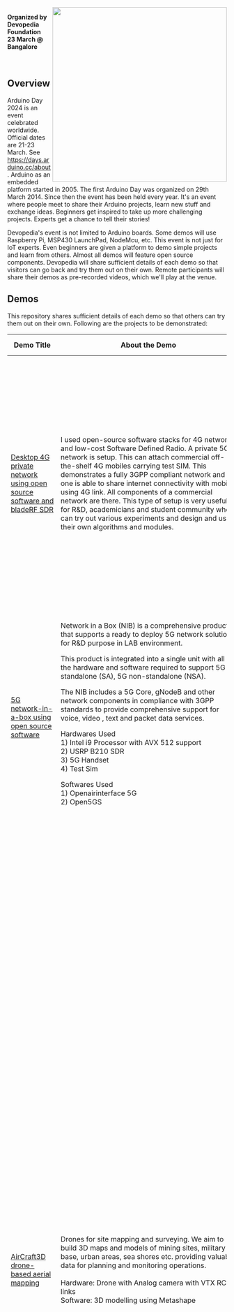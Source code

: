 <img src="http://www.devopedia.org/images/logo/logo-name-reg-h.png" width="400" align="right">

**Organized by Devopedia Foundation**<br>**23 March @ Bangalore**<br><br><br>

## Overview

Arduino Day 2024 is an event celebrated worldwide. Official dates are 21-23 March. See https://days.arduino.cc/about. Arduino as an embedded platform started in 2005. The first Arduino Day was organized on 29th March 2014. Since then the event has been held every year. It's an event where people meet to share their Arduino projects, learn new stuff and exchange ideas. Beginners get inspired to take up more challenging projects. Experts get a chance to tell their stories!

Devopedia's event is not limited to Arduino boards. Some demos will use Raspberry Pi, MSP430 LaunchPad, NodeMcu, etc. This event is not just for IoT experts. Even beginners are given a platform to demo simple projects and learn from others. Almost all demos will feature open source components. Devopedia will share sufficient details of each demo so that visitors can go back and try them out on their own. Remote participants will share their demos as pre-recorded videos, which we'll play at the venue.


## Demos

This repository shares sufficient details of each demo so that others can try them out on their own. Following are the projects to be demonstrated:

| Demo Title | About the Demo | Demo Presenters |
| --- | --- | --- |
| [Desktop 4G private network using open source software and bladeRF SDR](4G-Private-Network) | I used open-source software stacks for 4G network and low-cost Software Defined Radio. A private 5G network is setup. This can attach commercial off-the-shelf 4G mobiles carrying test SIM. This demonstrates a fully 3GPP compliant network and one is able to share internet connectivity with mobile using 4G link. All components of a commercial network are there. This type of setup is very useful for R&D, academicians and student community who can try out various experiments and design and use their own algorithms and modules. | **Nitin Jain**<br>I am a wireless and signal processing engineer. Fully hands on even after working in industry for more than 25 years. I am a big open-source fan. I have acquired interest in using general purpose SDR's and using those trying to build wireless systems at home. My areas of interest are wireless, DSP systems and SDR's. I am associated with IOS-MCN (Using Open source 5G network), a project based in IISc, Bangalore. |
| [5G network-in-a-box using open source software](5G-NIB) | Network in a Box (NIB) is a comprehensive product that supports a ready to deploy 5G network solution for R&D purpose in LAB environment.<p>This product is integrated into a single unit with all the hardware and software required to support 5G standalone (SA), 5G non-standalone (NSA).<p>The NIB includes a 5G Core, gNodeB and other network components in compliance with 3GPP standards to provide comprehensive support for voice, video , text and packet data services.<p>Hardwares Used<br>1) Intel i9 Processor with AVX 512 support<br>2) USRP B210 SDR<br>3) 5G Handset<br>4) Test Sim<p>Softwares Used<br>1) Openairinterface 5G<br>2) Open5GS | **Subhra Prakash Giri**<br>18+ Years of working experience. Working as Co-founder of Tejocell Wireless Pvt Ltd. Currently pursuing PhD at Amrita School of Engineering Bangalore.<br><br>**Ravuri Venkata Ramana**<br>30+ Years of working experience. Working as Founder of Tejocell Wireless Pvt Ltd. |
| [AirCraft3D drone-based aerial mapping](Aerial-Mapping) | Drones for site mapping and surveying. We aim to build 3D maps and models of mining sites, military base, urban areas, sea shores etc. providing valuable data for planning and monitoring operations.<br><br>Hardware: Drone with Analog camera with VTX RC links<br>Software: 3D modelling using Metashape | **Nikhita Inamdar**<br>Student of Reva University, B.Tech in AIML. Passion for technology in deep learning, quantum computing, UAV, Augmented reality and video games.<br><br>**Likhit M M**<br>At the age of 9, I was fascinated by computers, their working and just how much we could make a difference in this world using the various technologies it opens up to. Hence my interests include a deep involvement in the digital world along with Rollerblading along with multiple sports. I am currently doing my bachelors in technology at the esteemed Reva University. My specialization is in Artificial Intelligence and Machine Learning.<br><br>**Deepthi Devaraj**<br>I'm a 3rd year AIML student at REVA University. My hobbies are painting, sketching and I'm a voracious reader. I absolutely love spending time on learning new skills and improving myself in every aspect.So far I've worked on web application projects mainly focusing on frontend, I have participated in SIH hackathon 2023 and Google Solutions Challenge 2024 organised by GDSC.<br><br>**Jamuna KC**<br>studying AIML engineering at Reva University, I am really interested in ML domain and it's vast application to enhance the human resource efficiency. I've done numerous projects related to ML, and also have completed my internship as data analyst. Apart from making interesting projects my hobbies include playing guitar, sketching and teaching. |
| [Animal intrusion detection](Animal-Intrusion-Detection) | Hardware - PIR Sensor, Ultrasonic sensor, Arduino Uno, Web camera<br>Software - SMTP protocol | We are students of Christ (Deemed to be University) in 3rd year B.Tech IT.<br><br>**Parekh Hetvi Vimal**<br>Hobbies - painting, sketching. Interests - image processing, website development.<br><br>**Sonali Subhasmita Das**<br>Hobbies - dancing, reading. Interests - data analysis, Android development, web development.<br><br>**Dikshita Sen**<br>Hobbies - dancing, painting, baking. Interests - cloud computing, AWS, networking. |
| [Playing any Carnatic raga using only white keys of keyboard](Configurable-Music-Keyboard) | Video: https://www.youtube.com/watch?v=toerxPBxZXk<br><br>A music keyboard has 12 keys per octave; 7 white keys and 5 black keys. Every Carnatic music Raga uses just seven out these twelve keys. There are exceptions, of course, where a raga can use more than seven. But here we are concerned with those which use only seven. For example, the raga Shankarabharana uses all seven white keys while the raga Kalyani uses six white keys and one black key. It is difficult for a beginner to remember which keys are to be used for which Raga. It takes a long time before one can become proficient with the keys to be used for every raga. It becomes a much bigger problem if the Shruti is to be changed according to the vocalist.<p>The basic keyboard has a certain default assignment of notes to each key. What I do is to re-assign those notes depending on the Raga.<p>When a key is pressed on the keyboard, a set of data is sent out through the MIDI interface. The data contains info about which key and what velocity with which it was struck, etc. I use Arduino to receive this data and change the note depending on the selected raga and send it back to the keyboard. This data then passes on the music generating section of the keyboard. So, instead of hearing the default note of the key, you hear the modified note.<p>The Raga selection is conveyed to the Arduino through serial port commands.<p>I use an android phone to connect to the Arduino. It serves the dual purpose of powering the Arduino as well as communicating with the Serial port.<p>I also have a Bluetooth interface for wireless communication but then the Arduino has to be powered separately. | **K. P. Sundararajan**<br>Hobbyist  & Tinkerer |
| [EnviroSense](EnviroSense) | A comprehensive IoT sensing project that provides an alternative for Lora-Wan technology and with ESP Now protocol that's compatible with all mainstream Espressif made boards. Our project sends humidity and temperature using the protocol and the values are shown locally using and especially LCD resistive touch display. The use of ESP now allows establishment of Mesh network which isn't possible with LoRa. This can be used for various sensing applications. | **G Charukesh, Jai Vishnu D K, Gautham Seetharaman, Kashish Pawar, G Saumya**<br>Arduino Development, Drawing, Designing, Reading, Software development, Website development, Video editing |
| [Forest management system](Forest-Management-System) | With the increasing threat to global forests due to climate change, deforestation, and human-wildlife conflicts, there's a critical need for advanced monitoring systems to safeguard these vital ecosystems. The Forest Monitoring System aims to address this need by integrating IoT technology to efficiently monitor various parameters crucial for forest management and protection.<br><br>Hardware:<br>1. ESP32<br>2. IR motion sensors<br>3. Buzzer<br>4. Water level sensor<br>5. MQ2<br><br>Software:-<br>1. Blynk<br>2. Arduino IDE<br><br>Upon implementation, the Forest Monitoring System successfully demonstrated its ability to accurately measure and record rainfall, water levels, and animal proximity while effectively detecting forest fire breakout events. | Third year students of B.Tech CSE at Christ (Deemed to be University).<br><br>**Aryaman Kant**<br>Apart from the tech, I am a sports enthusiast. Currently working on many projects in the domain of DSA and artificial intelligence.<br><br>**Avichal Baweja**<br>My hobbies are listening to music and playing cricket. My field of interest is in AI/ML.<br><br>**Avinash Bhalla**<br>Hobbies: collecting notes and coins. Interests: making apps (e-commerce ), full stack web developer.<br><br>**Kushagra Singhal**<br>Hobbies: star gazing, trekking. Interests: web dev, app dev and DevOps. |
| [Garage door monitoring system](Garage-Door-Monitoring) | The project utilizes three main hardware components: ESP8266, PIR sensor, and a motor. The system is designed to automatically open the door in response to detected motion using the PIR sensor. Additionally, control over the door is facilitated through the Blynk dashboard, where users can manually open and close the door according to their requirements. This setup allows for both automated and manual operation of the door, providing flexibility and convenience for users. | **Pari Agarwal, Shibadri Mukherjee, Rashi Dubey, Nibin Varughese Alex**<br><br>We are students of Christ (Deemed to be University), pursuing B.Tech CSE in our pre-final year. We have done this project as a part of our coursework. Our project domain is automated garage door system. Our interest lies in the field of artificial intelligence and automation. |
| [Ambient temperature sensing and 7-segment LED display](LM35-7Segx3) | Using LM35 sensor we read the ambient temperature. We display this on three 7-segment LEDs. To reduce the number of wires from controller board to LEDs, we use a shift register. We light up one digit at a time, thus minimizing current draw. Per digit, we use only one resistor on the common cathode terminal. We show this demo with TI MSP430F5529 LaunchPad but we're including the wiring connections for Arduino Uno as well. Code and relevant datasheets are shared. | **Siddharth Aarthi**<br>Completed 10th CBSE |
| [Power optimization and automation in industries](Power-Optimization-Automation-Industries) | Video: https://www.youtube.com/watch?v=rmyLAtAcKKw<br><br>Developing an AI-powered energy management system for industrial commercial facilities to optimize energy consumption using AGI-Enhanced Time and Weather-Based Lighting and HVAC Control Systems in Industries. By weather API's data it understands the weather conditions and turn on or off selected lights automatically.<br><br>Tools required: Arduino Uno, Python, LED lights, weather API and required connecting cables. | Students at Reva University.<br><br>**Mohammed Haroon**<br>I am pursuing my bachelor's in Artificial Intelligence and Machine Learning and my interests are in machine learning , computer vision, team building and entrepreneurship<br><br>**Supriya M**<br>Studying AI&ML with strong communication skills and profound knowledge in the backend.<br><br>**Leon S B**<br>I am pursuing my bachelor's in Artificial Intelligence and Machine Learning and my interests are in Artificial intelligence , python machine learning , computer vision<br><br>**Taj Unnisa**<br>I am Pursuing my Bachelor's degree in Electronics and communication engineering. My fields of interests are Digital communication, IoT, Verilog and Digital electronics. |
| [Robot Vacuum Cleaner](Robot-Vacuum-Cleaner) | Introducing our IoT-enabled vacuum cleaner, designed to effortlessly maintain cleanliness in your home or office space. Equipped with advanced obstacle avoidance technology, this intelligent device navigates seamlessly around furniture, walls, and other obstacles, ensuring efficient cleaning without any manual intervention.<br><br>Powered by sophisticated sensors and algorithms, the vacuum cleaner detects obstacles in its path and adjusts its trajectory in real-time to avoid collisions, preventing any potential damage to furniture or itself. Whether it's manoeuvring around chairs, tables, or tight corners, this smart vacuum ensures thorough cleaning without getting stuck or causing disruptions.<br><br>In addition to its obstacle avoidance capabilities, our IoT vacuum cleaner is highly effective at removing dust, dirt, and debris from various surfaces. Equipped with powerful suction mechanisms and adjustable cleaning modes, it efficiently eliminates allergens, pet hair, and other particles, leaving your floors spotless and hygienic.<br><br>Through seamless integration with your smartphone or tablet via a dedicated mobile app, you can conveniently schedule cleaning sessions, monitor the vacuum's progress in real-time, and customize cleaning preferences from anywhere, at any time. This level of control and accessibility empowers you to maintain a clean environment effortlessly, even when you're away from home.<br><br>With its combination of intelligent obstacle avoidance technology and powerful cleaning performance, our IoT vacuum cleaner offers a convenient solution for busy individuals and families, ensuring hassle-free maintenance of your living or working spaces. Say goodbye to tedious cleaning tasks and hello to a smarter, more efficient cleaning experience with our innovative IoT vacuum cleaner. | **Shreenidhi S R, Disha M, Vaishali Y, Sukruth M S**<br>We are from Reva University, 4th semester CSIT. |
| [FM receiver on Raspberry Pi using GNU Radio](SDR-WBFM-RX-RPI) | GNU Radio is an open source platform for signal processing. It can be used to implement software-defined radio (SDR) projects. In this project, we take an SDR approach to building an FM receiver on Raspberry Pi. GNU Radio is a wonderful learning platform for students of signal processing. We can change the parameters of different parts of the receiver and study how these affect the quality of the audio.<p>For this project, any 64-bit Raspberry Pi version can be used. Any display or speaker can be used. We used the following:<br>- Raspberry Pi 5 with 8 GB RAM and 8 GB SD card: https://devopedia.org/raspberry-pi<br>- Power supply adapter for Raspberry Pi<br>- OS: (a) PiSDR used in this demo: https://github.com/luigifcruz/pisdr-image (b) Dragon OS is an alternative: https://cemaxecuter.com/<br>- BalenaEtcher to load the OS image on the Raspberry Pi: https://www.balena.io/etcher/<br>- GNU Radio Companion, v3.10.9.0-rc1 (comes pre-installed with PiSDR)<br>- NooElec (an RTL-SDR cousin) with antenna: https://www.amazon.in/NooElec-USB-Stick-RTL2832U-R820T/dp/B009U7WZCA<br>- HDMI video capture device to interface to Nexus Android tablet: https://www.amazon.in/gp/product/B0BK1KG825/<br>- Asus Google Nexus 7 tablet for display: https://www.gsmarena.com/asus_google_nexus_7-4850.php<br>- Tribit Bluetooth speaker (since audio on the Nexus tablet is weak for the demo)<br>- USB Camera Android app on Nexus tablet: https://play.google.com/store/apps/details?id=com.shenyaocn.android.usbcamera&hl=en&gl=US<br>- Necessary connectors, cables and adapters | **Arvind Padmanabhan**<br>Founder Trustee at Devopedia Foundation. Worked in telecom domain. Self-published a book in 2013. Passionate about writing, training, mentoring and sharing knowledge. |
| [Smart bin](Smart-Bin) | Smart bins are a network of interconnected intelligent waste-bins, each under the surveillance of a Cloud Server. These advanced bins incorporate real-time garbage-level monitoring functionalities. These bins utilize sensors to track fill levels. This innovative system optimizes waste collection by ensuring timely disposal and promotes hygiene & convenienceÂ forÂ users, further linking it to a database to get a clear view about the statistics of waste collection thereby enhancing route optimization.<br><br>Technologies and tools used: Sensors, Microcontrollers (Raspberry Pi), Communication Modules (Wi-Fi), Power Management (Battery Technology)<br><br>Frameworks: IoT Frameworks, Cloud Services, Data Visualization | **Anusha N**<br>I like to work in silence and love reading books. Technical aspect wise I'm interested in creating a personalized mental health support model to help people.<br><br>**Karunya G**<br>I'm into dance and trekking. I'm working on urban gardening and I'm into edge technology.<br><br>**Esha Jenifer**<br>I'm interested in singing and videography. I want to create machine learning projects to automate time-taking tasks.<br><br>**Panchami H P**<br>I'm interested in gardening and music. I prefer back-end related coding.	 |
| [Smart fan](Smart-Fan) | With summer around the corner, we run the fan at full speed at night as the temperature is high. As the night progresses, the ambient temperature drops but the fan is still running at full speed. This wastes energy and also makes us uncomfortable. This project aims at controlling the speed of the fan linearly with the temperature.<br><br>Components used in this project: Arduino, DC Fan, LCD Display, Temperature Sensor<br>Software: Arduino IDE<br><br>In the future, this can be implemented as a smart regulator for AC fans, which is currently depicted with a small DC fan. | **Niyathi N K**<br>A budding programmer, getting into grade 11. Interested in software and embedded programming. |
| [AI speech recognition with TensorFlow Lite](SpeechRecognition-SparkfunEdge) | Using the following hardware, we will showcase a speech detector on a microcontroller:<br>- Linux computer<br>- SparkFun Edge board contains a Apollo3 Blue microcontroller<br>- USB-to-Serial adapter based on the CH340C and USB-C<p>The AI model on the board is trained to recognize the words "yes" and "no". It communicates its results by lighting colored LEDs. | **Meenakshi S**<br>Meenakshi is a principal cloud tech professional at Sumeru software solutions, with abiding interest in AI. A couple of applications she has worked on 1) Devopedia's Named Entity Recognizer and 2) Re-engineering Deformable Convolution Model in TensorFlow (presented at Google). |
| [Ultrasonic radar system using Arduino](Ultrasonic-Radar-System) | Arduino Uno, sonar sensor, servo motor, jumper wires and a breadboard are used specifically in this project as hardware components. | **Bhadriraju Krishna Kaustubh, Gagana Shree S, B Adithya, Malavika G**<br>All the four demo presenters are interested in the field of IoT. We have done a remote project in the first semester of the college. After that we didn't have the opportunity to explore IoT. |
| Moisture sensor based water pump for plant watering | We use a soil moisture sensor to monitor the moisture level in the soil. If the moisture level falls below a certain value, the water pump is triggered automatically to irrigate the soil. | **Nihar Vishwas, Mahira Karan** |
| Voice controlled robot car | I use speech recognition to control a toy robot car. | **Shaurya Max Havinhal** |
| Automatic sanitizer dispenser | I built this to dispense sanitizer when someone places their hands at the tap. | **Sumer Viraj Mirthinti** |


## Archived

The following will not be presented live at the venue. Instead, see their pre-recorded videos.

| Demo Title | About the Demo | Demo Presenters |
| --- | --- | --- |
| [Disaster management system](Disaster-Management-System) | Video: https://youtu.be/wqAr_TXyGec<br><br>The IoT-based Disaster Management System aims to detect and monitor various environmental parameters using different sensors, providing real-time data visualization and alerting mechanisms through a Node-RED dashboard. This system incorporates four types of sensors: rainfall sensor, water level sensor, temperature sensor, and smoke sensor, each serving a specific purpose in disaster detection and prevention.<br><br>Hardware Used:<br>1. Rainfall Sensor<br>2. Water Level Sensor<br>3. Temperature Sensor<br>4. Smoke Sensor<br><br>Software Used:<br>1. Node-RED<br>2. Dashboard for visualization<br>3. Email node for notification.<br><br>Description:<br>1. Rainfall Sensor: The four rainfall sensors are strategically placed to detect raindrops. These sensors measure the intensity of rainfall in different areas and provide data to the IoT device.<br>2. Water Level Sensor: Installed in dams or reservoirs, the water level sensor continuously monitors water levels. It ensures early detection of potential flooding situations or water level abnormalities, allowing timely preventive actions.<br>3. Temperature Sensor: Designed to detect temperature variations, this sensor helps identify fire incidents or abnormal temperature increases in critical areas. Rapid temperature changes can indicate fire outbreaks, enabling swift response measures.<br>4. Smoke Sensor: Placed in industrial settings or areas prone to fires, the smoke sensor detects excessive smoke emissions. Upon detection, it triggers alerts to prevent potential fire hazards or industrial accidents.<br><br>Node-RED Implementation:<br>1. Utilizing Node-RED, the IoT device collects data from all sensors.<br>2. Node-RED dashboard nodes are configured to visualize real-time sensor data, providing stakeholders with a comprehensive overview of environmental conditions.<br>3. Threshold values are set for the smoke sensor. If these values are exceeded, Node-RED triggers an email notification using the email node, alerting designated personnel about potential fire hazards.<br><br>Possible Applications:<br>1. Disaster Management: Early detection of rainfall, water level changes, temperature anomalies, and smoke emissions helps in disaster preparedness and mitigation strategies.<br>2. Industrial Safety: Monitoring smoke emissions in industrial environments aids in preventing fire accidents and ensuring workplace safety.<br>3. Environmental Monitoring: Continuous monitoring of rainfall and water levels contributes to environmental conservation efforts, especially in flood-prone areas.<br>4. Urban Planning: Data collected from these sensors can inform urban planning decisions related to drainage systems, infrastructure development, and disaster resilience. | **Lida Anna Joshy**<br>I am currently enrolled as a third-year student pursuing a Bachelor of Technology in Computer Science( honours in AIML) and Engineering at Christ Deemed to be University. My primary interest lies in the development of visually appealing and user-friendly websites. Also, I am keen on exploring the application of machine learning techniques to address complex challenges.<br><br>**Nikita Tanni**<br>I am currently studying in B.Tech in Computer Science Engineering honours in AIML. I am interested in the world of technology and engineering, driven by a passion for innovation and problem-solving. My primary focus is to develop innovate things and make world better and digital.<br><br>**Anagha Mohan**<br>I am currently enrolled as a third-year student pursuing a Bachelor of Technology in Computer Science and Engineering at Christ Deemed to be University. My interest lies on the user-friendly websites and software testing. I am looking forward to learn more practical experiences.<br><br>**Agepati Jahnavi**<br>I am currently enrolled as a full time student in Christ deemed to be University. I am from Computer Science background pursuing honours in Data Analytics completing my 3rd year of BTech. I am a student who is enthusiastic about learning various aspects in developing technology, where I can apply my skills for the constant growth of the organization. Apart from my studies I have interest in arts and dance. |
| [Ambient light sensing and LCD display](LDR-LCD-2x16) | Using a Light Dependent Resistor (LDR) we sense the ambient lighting level. This is displayed on an LCD in terms of voltage and resistance. This demo is with TI MSP430F5529 LaunchPad but it can be with Arduino Uno as well. See the code for which pins of the Arduino Uno to use. Some concepts learned in this demo:<br>- Analog input<br>- Voltage divider concept<br>- To simplify interfacing to the LCD, we use the LiquidCrystal library: https://github.com/arduino-libraries/LiquidCrystal |  |
